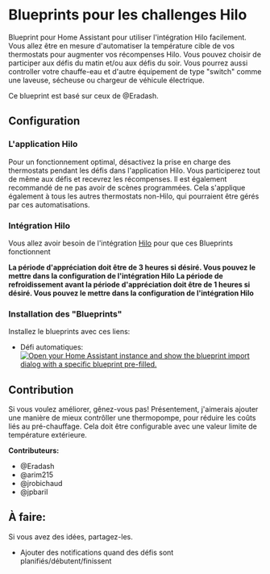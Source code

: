 # Blueprints pour les challenges Hilo
Blueprint pour Home Assistant pour utiliser l'intégration Hilo facilement. Vous allez être en mesure d'automatiser la température cible de vos thermostats pour augmenter vos récompenses Hilo. Vous pouvez choisir de participer aux défis du matin et/ou aux défis du soir. Vous pourrez aussi controller votre chauffe-eau et d'autre équipement de type "switch" comme une laveuse, sécheuse ou chargeur de véhicule électrique. 

Ce blueprint est basé sur ceux de @Eradash.

## Configuration
### L'application Hilo
Pour un fonctionnement optimal, désactivez la prise en charge des thermostats pendant les défis dans l'application Hilo. Vous participerez tout de même aux défis et recevrez les récompenses. Il est également recommandé de ne pas avoir de scènes programmées. Cela s'applique également à tous les autres thermostats non-Hilo, qui pourraient être gérés par ces automatisations.

### Intégration Hilo
Vous allez avoir besoin de l'intégration [Hilo](https://github.com/dvd-dev/hilo) pour que ces Blueprints fonctionnent

**La période d'appréciation doit être de 3 heures si désiré. Vous pouvez le mettre dans la configuration de l'intégration Hilo**
**La période de refroidissement avant la période d'appréciation doit être de 1 heures si désiré. Vous pouvez le mettre dans la configuration de l'intégration Hilo**

### Installation des "Blueprints"
Installez le blueprints avec ces liens:

* Défi automatiques: [![Open your Home Assistant instance and show the blueprint import dialog with a specific blueprint pre-filled.](https://my.home-assistant.io/badges/blueprint_import.svg)](https://my.home-assistant.io/redirect/blueprint_import/?blueprint_url=https%3A%2F%2Fraw.githubusercontent.com%2Farim215%2Fha-hilo-blueprints%2Fsingle-file%2Fdefis_hilo_automatiques.yaml)


## Contribution

Si vous voulez améliorer, gênez-vous pas! Présentement, j'aimerais ajouter une manière de mieux contrôller une thermopompe, pour réduire les coûts liés au pré-chauffage. Cela doit être configurable avec une valeur limite de température extérieure.

**Contributeurs:**

* @Eradash
* @arim215
* @jrobichaud
* @jpbaril

## À faire:

Si vous avez des idées, partagez-les.

* Ajouter des notifications quand des défis sont planifiés/débutent/finissent
